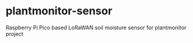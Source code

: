 # plantmonitor-sensor
Raspberry Pi Pico based LoRaWAN soil moisture sensor for plantmonitor project
